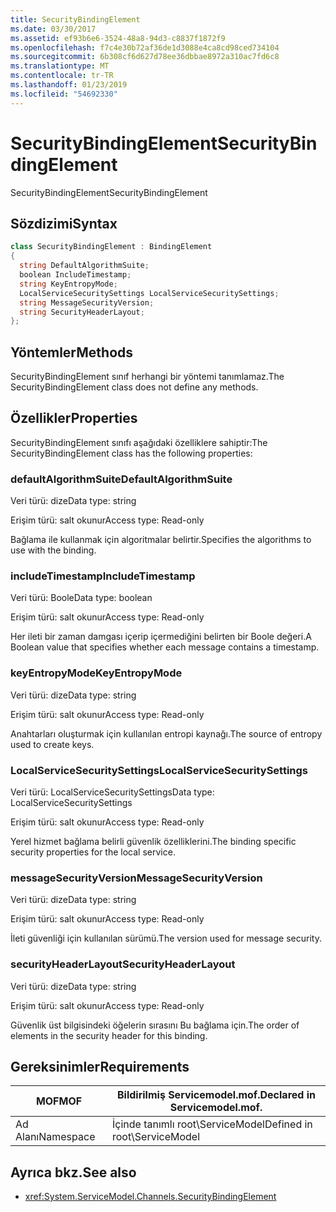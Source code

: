 ```yaml
---
title: SecurityBindingElement
ms.date: 03/30/2017
ms.assetid: ef93b6e6-3524-48a8-94d3-c8837f1872f9
ms.openlocfilehash: f7c4e30b72af36de1d3088e4ca8cd98ced734104
ms.sourcegitcommit: 6b308cf6d627d78ee36dbbae8972a310ac7fd6c8
ms.translationtype: MT
ms.contentlocale: tr-TR
ms.lasthandoff: 01/23/2019
ms.locfileid: "54692330"
---
```

# <a name="securitybindingelement"></a><span data-ttu-id="e94e7-102">SecurityBindingElement</span><span class="sxs-lookup"><span data-stu-id="e94e7-102">SecurityBindingElement</span></span>
<span data-ttu-id="e94e7-103">SecurityBindingElement</span><span class="sxs-lookup"><span data-stu-id="e94e7-103">SecurityBindingElement</span></span>  
  
## <a name="syntax"></a><span data-ttu-id="e94e7-104">Sözdizimi</span><span class="sxs-lookup"><span data-stu-id="e94e7-104">Syntax</span></span>  
  
```csharp
class SecurityBindingElement : BindingElement  
{  
  string DefaultAlgorithmSuite;  
  boolean IncludeTimestamp;  
  string KeyEntropyMode;  
  LocalServiceSecuritySettings LocalServiceSecuritySettings;  
  string MessageSecurityVersion;  
  string SecurityHeaderLayout;  
};  
```  
  
## <a name="methods"></a><span data-ttu-id="e94e7-105">Yöntemler</span><span class="sxs-lookup"><span data-stu-id="e94e7-105">Methods</span></span>  
 <span data-ttu-id="e94e7-106">SecurityBindingElement sınıf herhangi bir yöntemi tanımlamaz.</span><span class="sxs-lookup"><span data-stu-id="e94e7-106">The SecurityBindingElement class does not define any methods.</span></span>  
  
## <a name="properties"></a><span data-ttu-id="e94e7-107">Özellikler</span><span class="sxs-lookup"><span data-stu-id="e94e7-107">Properties</span></span>  
 <span data-ttu-id="e94e7-108">SecurityBindingElement sınıfı aşağıdaki özelliklere sahiptir:</span><span class="sxs-lookup"><span data-stu-id="e94e7-108">The SecurityBindingElement class has the following properties:</span></span>  
  
### <a name="defaultalgorithmsuite"></a><span data-ttu-id="e94e7-109">defaultAlgorithmSuite</span><span class="sxs-lookup"><span data-stu-id="e94e7-109">DefaultAlgorithmSuite</span></span>  
 <span data-ttu-id="e94e7-110">Veri türü: dize</span><span class="sxs-lookup"><span data-stu-id="e94e7-110">Data type: string</span></span>  
  
 <span data-ttu-id="e94e7-111">Erişim türü: salt okunur</span><span class="sxs-lookup"><span data-stu-id="e94e7-111">Access type: Read-only</span></span>  
  
 <span data-ttu-id="e94e7-112">Bağlama ile kullanmak için algoritmalar belirtir.</span><span class="sxs-lookup"><span data-stu-id="e94e7-112">Specifies the algorithms to use with the binding.</span></span>  
  
### <a name="includetimestamp"></a><span data-ttu-id="e94e7-113">includeTimestamp</span><span class="sxs-lookup"><span data-stu-id="e94e7-113">IncludeTimestamp</span></span>  
 <span data-ttu-id="e94e7-114">Veri türü: Boole</span><span class="sxs-lookup"><span data-stu-id="e94e7-114">Data type: boolean</span></span>  
  
 <span data-ttu-id="e94e7-115">Erişim türü: salt okunur</span><span class="sxs-lookup"><span data-stu-id="e94e7-115">Access type: Read-only</span></span>  
  
 <span data-ttu-id="e94e7-116">Her ileti bir zaman damgası içerip içermediğini belirten bir Boole değeri.</span><span class="sxs-lookup"><span data-stu-id="e94e7-116">A Boolean value that specifies whether each message contains a timestamp.</span></span>  
  
### <a name="keyentropymode"></a><span data-ttu-id="e94e7-117">keyEntropyMode</span><span class="sxs-lookup"><span data-stu-id="e94e7-117">KeyEntropyMode</span></span>  
 <span data-ttu-id="e94e7-118">Veri türü: dize</span><span class="sxs-lookup"><span data-stu-id="e94e7-118">Data type: string</span></span>  
  
 <span data-ttu-id="e94e7-119">Erişim türü: salt okunur</span><span class="sxs-lookup"><span data-stu-id="e94e7-119">Access type: Read-only</span></span>  
  
 <span data-ttu-id="e94e7-120">Anahtarları oluşturmak için kullanılan entropi kaynağı.</span><span class="sxs-lookup"><span data-stu-id="e94e7-120">The source of entropy used to create keys.</span></span>  
  
### <a name="localservicesecuritysettings"></a><span data-ttu-id="e94e7-121">LocalServiceSecuritySettings</span><span class="sxs-lookup"><span data-stu-id="e94e7-121">LocalServiceSecuritySettings</span></span>  
 <span data-ttu-id="e94e7-122">Veri türü: LocalServiceSecuritySettings</span><span class="sxs-lookup"><span data-stu-id="e94e7-122">Data type: LocalServiceSecuritySettings</span></span>  
  
 <span data-ttu-id="e94e7-123">Erişim türü: salt okunur</span><span class="sxs-lookup"><span data-stu-id="e94e7-123">Access type: Read-only</span></span>  
  
 <span data-ttu-id="e94e7-124">Yerel hizmet bağlama belirli güvenlik özelliklerini.</span><span class="sxs-lookup"><span data-stu-id="e94e7-124">The binding specific security properties for the local service.</span></span>  
  
### <a name="messagesecurityversion"></a><span data-ttu-id="e94e7-125">messageSecurityVersion</span><span class="sxs-lookup"><span data-stu-id="e94e7-125">MessageSecurityVersion</span></span>  
 <span data-ttu-id="e94e7-126">Veri türü: dize</span><span class="sxs-lookup"><span data-stu-id="e94e7-126">Data type: string</span></span>  
  
 <span data-ttu-id="e94e7-127">Erişim türü: salt okunur</span><span class="sxs-lookup"><span data-stu-id="e94e7-127">Access type: Read-only</span></span>  
  
 <span data-ttu-id="e94e7-128">İleti güvenliği için kullanılan sürümü.</span><span class="sxs-lookup"><span data-stu-id="e94e7-128">The version used for message security.</span></span>  
  
### <a name="securityheaderlayout"></a><span data-ttu-id="e94e7-129">securityHeaderLayout</span><span class="sxs-lookup"><span data-stu-id="e94e7-129">SecurityHeaderLayout</span></span>  
 <span data-ttu-id="e94e7-130">Veri türü: dize</span><span class="sxs-lookup"><span data-stu-id="e94e7-130">Data type: string</span></span>  
  
 <span data-ttu-id="e94e7-131">Erişim türü: salt okunur</span><span class="sxs-lookup"><span data-stu-id="e94e7-131">Access type: Read-only</span></span>  
  
 <span data-ttu-id="e94e7-132">Güvenlik üst bilgisindeki öğelerin sırasını Bu bağlama için.</span><span class="sxs-lookup"><span data-stu-id="e94e7-132">The order of elements in the security header for this binding.</span></span>  
  
## <a name="requirements"></a><span data-ttu-id="e94e7-133">Gereksinimler</span><span class="sxs-lookup"><span data-stu-id="e94e7-133">Requirements</span></span>  
  
|<span data-ttu-id="e94e7-134">MOF</span><span class="sxs-lookup"><span data-stu-id="e94e7-134">MOF</span></span>|<span data-ttu-id="e94e7-135">Bildirilmiş Servicemodel.mof.</span><span class="sxs-lookup"><span data-stu-id="e94e7-135">Declared in Servicemodel.mof.</span></span>|  
|---------|-----------------------------------|  
|<span data-ttu-id="e94e7-136">Ad Alanı</span><span class="sxs-lookup"><span data-stu-id="e94e7-136">Namespace</span></span>|<span data-ttu-id="e94e7-137">İçinde tanımlı root\ServiceModel</span><span class="sxs-lookup"><span data-stu-id="e94e7-137">Defined in root\ServiceModel</span></span>|  
  
## <a name="see-also"></a><span data-ttu-id="e94e7-138">Ayrıca bkz.</span><span class="sxs-lookup"><span data-stu-id="e94e7-138">See also</span></span>
- <xref:System.ServiceModel.Channels.SecurityBindingElement>
